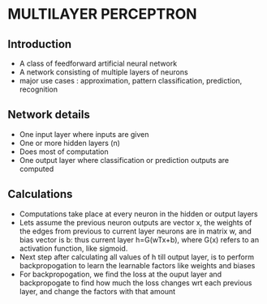 # MULTILAYER PERCEPTRON
## Introduction
- A class of feedforward artificial neural network
- A network consisting of multiple layers of neurons
- major use cases : approximation, pattern classification, prediction, recognition 
## Network details
- One input layer where inputs are given
- One or more hidden layers (n)
- Does most of computation
- One output layer where classification or prediction outputs are computed
## Calculations
- Computations take place at every neuron in the hidden or output layers
- Lets assume the previous neuron outputs are vector x, the weights of the edges from previous to current layer neurons are in matrix w, and bias vector is b: thus current layer h=G(wTx+b), where G(x) refers to an activation function, like sigmoid.
- Next step after calculating all values of h till output layer, is to perform backpropogation to learn the learnable factors like weights and biases
- For backpropogation, we find the loss at the ouput layer and backpropogate to find how much the loss changes wrt each previous layer, and change the factors with that amount
